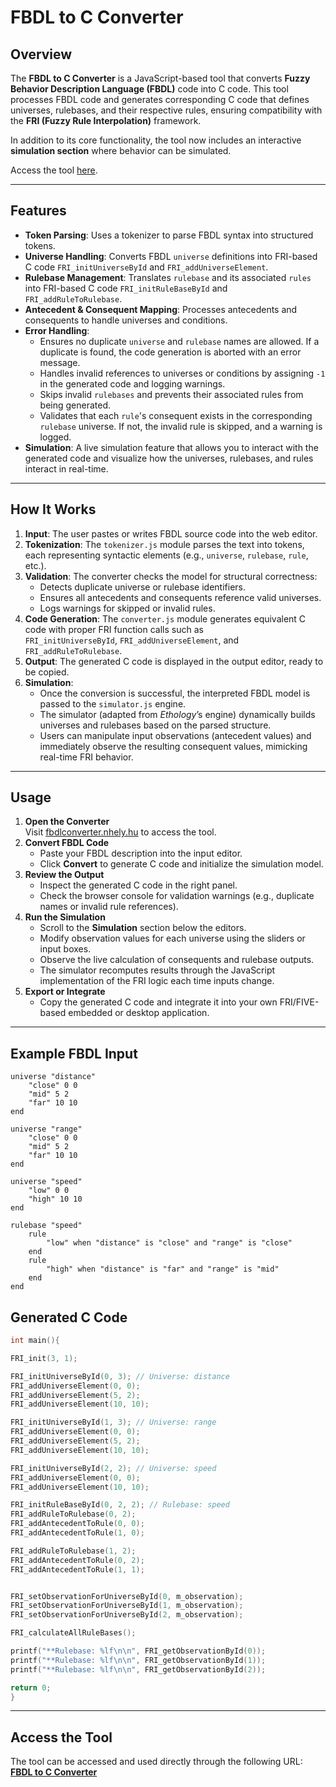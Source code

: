 # FBDL to C Converter

## Overview
The **FBDL to C Converter** is a JavaScript-based tool that converts **Fuzzy Behavior Description Language (FBDL)** code into C code. This tool processes FBDL code and generates corresponding C code that defines universes, rulebases, and their respective rules, ensuring compatibility with the **FRI (Fuzzy Rule Interpolation)** framework.

In addition to its core functionality, the tool now includes an interactive **simulation section** where behavior can be simulated.

Access the tool [here](http://fbdlconverter.nhely.hu/).

---

## Features
- **Token Parsing**: Uses a tokenizer to parse FBDL syntax into structured tokens.
- **Universe Handling**: Converts FBDL `universe` definitions into FRI-based C code `FRI_initUniverseById` and `FRI_addUniverseElement`.
- **Rulebase Management**: Translates `rulebase` and its associated `rules` into FRI-based C code `FRI_initRuleBaseById` and `FRI_addRuleToRulebase`.
- **Antecedent & Consequent Mapping**: Processes antecedents and consequents to handle universes and conditions.
- **Error Handling**:
  - Ensures no duplicate `universe` and `rulebase` names are allowed. If a duplicate is found, the code generation is aborted with an error message.
  - Handles invalid references to universes or conditions by assigning `-1` in the generated code and logging warnings.
  - Skips invalid `rulebases` and prevents their associated rules from being generated.
  - Validates that each `rule`'s consequent exists in the corresponding `rulebase` universe. If not, the invalid rule is skipped, and a warning is logged.
- **Simulation**: A live simulation feature that allows you to interact with the generated code and visualize how the universes, rulebases, and rules interact in real-time.

---

## How It Works
1. **Input**: The user pastes or writes FBDL source code into the web editor.
2. **Tokenization**: The `tokenizer.js` module parses the text into tokens, each representing syntactic elements (e.g., `universe`, `rulebase`, `rule`, etc.).
3. **Validation**: The converter checks the model for structural correctness:
   - Detects duplicate universe or rulebase identifiers.
   - Ensures all antecedents and consequents reference valid universes.
   - Logs warnings for skipped or invalid rules.
4. **Code Generation**: The `converter.js` module generates equivalent C code with proper FRI function calls such as  
   `FRI_initUniverseById`, `FRI_addUniverseElement`, and `FRI_addRuleToRulebase`.
5. **Output**: The generated C code is displayed in the output editor, ready to be copied.
6. **Simulation**:
   - Once the conversion is successful, the interpreted FBDL model is passed to the `simulator.js` engine.
   - The simulator (adapted from *Ethology*’s engine) dynamically builds universes and rulebases based on the parsed structure.
   - Users can manipulate input observations (antecedent values) and immediately observe the resulting consequent values, mimicking real-time FRI behavior.

---

## Usage
1. **Open the Converter**  
   Visit [fbdlconverter.nhely.hu](http://fbdlconverter.nhely.hu/) to access the tool.
2. **Convert FBDL Code**
   - Paste your FBDL description into the input editor.
   - Click **Convert** to generate C code and initialize the simulation model.
3. **Review the Output**
   - Inspect the generated C code in the right panel.
   - Check the browser console for validation warnings (e.g., duplicate names or invalid rule references).
4. **Run the Simulation**
   - Scroll to the **Simulation** section below the editors.
   - Modify observation values for each universe using the sliders or input boxes.
   - Observe the live calculation of consequents and rulebase outputs.
   - The simulator recomputes results through the JavaScript implementation of the FRI logic each time inputs change.
5. **Export or Integrate**
   - Copy the generated C code and integrate it into your own FRI/FIVE-based embedded or desktop application.

---

## Example FBDL Input
```fbdl
universe "distance"
    "close" 0 0
    "mid" 5 2
    "far" 10 10
end

universe "range"
    "close" 0 0
    "mid" 5 2
    "far" 10 10
end

universe "speed"
    "low" 0 0
    "high" 10 10
end

rulebase "speed"
    rule
        "low" when "distance" is "close" and "range" is "close"
    end
    rule
        "high" when "distance" is "far" and "range" is "mid"
    end
end
```
## Generated C Code
```c
int main(){

FRI_init(3, 1);

FRI_initUniverseById(0, 3); // Universe: distance
FRI_addUniverseElement(0, 0);
FRI_addUniverseElement(5, 2);
FRI_addUniverseElement(10, 10);

FRI_initUniverseById(1, 3); // Universe: range
FRI_addUniverseElement(0, 0);
FRI_addUniverseElement(5, 2);
FRI_addUniverseElement(10, 10);

FRI_initUniverseById(2, 2); // Universe: speed
FRI_addUniverseElement(0, 0);
FRI_addUniverseElement(10, 10);

FRI_initRuleBaseById(0, 2, 2); // Rulebase: speed
FRI_addRuleToRulebase(0, 2);
FRI_addAntecedentToRule(0, 0);
FRI_addAntecedentToRule(1, 0);

FRI_addRuleToRulebase(1, 2);
FRI_addAntecedentToRule(0, 2);
FRI_addAntecedentToRule(1, 1);


FRI_setObservationForUniverseById(0, m_observation);
FRI_setObservationForUniverseById(1, m_observation);
FRI_setObservationForUniverseById(2, m_observation);

FRI_calculateAllRuleBases();

printf("**Rulebase: %lf\n\n", FRI_getObservationById(0));
printf("**Rulebase: %lf\n\n", FRI_getObservationById(1));
printf("**Rulebase: %lf\n\n", FRI_getObservationById(2));

return 0;
}
```

---

## Access the Tool
The tool can be accessed and used directly through the following URL:  
[**FBDL to C Converter**](http://fbdlconverter.nhely.hu/)